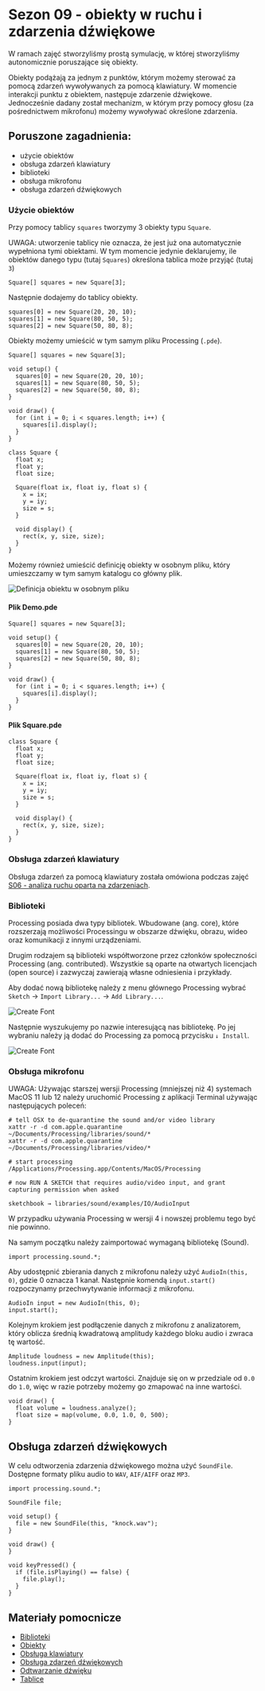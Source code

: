 # Sezon 09 - obiekty w ruchu i zdarzenia dźwiękowe

W ramach zajęć stworzyliśmy prostą symulację, w której stworzyliśmy autonomicznie poruszające się obiekty.

Obiekty podążają za jednym z punktów, którym możemy sterować za pomocą zdarzeń wywoływanych za pomocą klawiatury.
W momencie interakcji punktu z obiektem, następuje zdarzenie dźwiękowe.
Jednocześnie dadany został mechanizm, w którym przy pomocy głosu (za pośrednictwem mikrofonu) możemy wywoływać określone zdarzenia.

## Poruszone zagadnienia:

- użycie obiektów
- obsługa zdarzeń klawiatury
- biblioteki
- obsługa mikrofonu
- obsługa zdarzeń dźwiękowych

### Użycie obiektów

Przy pomocy tablicy `squares` tworzymy 3 obiekty typu `Square`.

UWAGA: utworzenie tablicy nie oznacza, że jest już ona automatycznie wypełniona tymi obiektami. W tym momencie jedynie deklarujemy, ile obiektów danego typu (tutaj `Squares`) określona tablica może przyjąć (tutaj `3`)

```Processing
Square[] squares = new Square[3];
```

Następnie dodajemy do tablicy obiekty.

```Processing
squares[0] = new Square(20, 20, 10);
squares[1] = new Square(80, 50, 5);
squares[2] = new Square(50, 80, 8);
```

Obiekty możemy umieścić w tym samym pliku Processing (`.pde`).

```Processing
Square[] squares = new Square[3];

void setup() {
  squares[0] = new Square(20, 20, 10);
  squares[1] = new Square(80, 50, 5);
  squares[2] = new Square(50, 80, 8);
}

void draw() {
  for (int i = 0; i < squares.length; i++) {
    squares[i].display();
  }
}

class Square {
  float x;
  float y;
  float size;

  Square(float ix, float iy, float s) {
    x = ix;
    y = iy;
    size = s;
  }

  void display() {
    rect(x, y, size, size);
  }
}
```

Możemy również umieścić definicję obiekty w osobnym pliku, który umieszczamy w tym samym katalogu co główny plik.

![Definicja obiektu w osobnym pliku](assets/obiekty-w-katalogu.png)

#### Plik Demo.pde

```Processing
Square[] squares = new Square[3];

void setup() {
  squares[0] = new Square(20, 20, 10);
  squares[1] = new Square(80, 50, 5);
  squares[2] = new Square(50, 80, 8);
}

void draw() {
  for (int i = 0; i < squares.length; i++) {
    squares[i].display();
  }
}
```

#### Plik Square.pde

```Processing
class Square {
  float x;
  float y;
  float size;

  Square(float ix, float iy, float s) {
    x = ix;
    y = iy;
    size = s;
  }

  void display() {
    rect(x, y, size, size);
  }
}
```

### Obsługa zdarzeń klawiatury

Obsługa zdarzeń za pomocą klawiatury została omówiona podczas zajęć [S06 - analiza ruchu oparta na zdarzeniach](../s06%20-%20analiza%20ruchu%20oparta%20na%20zdarzeniach/).

### Biblioteki

Processing posiada dwa typy bibliotek. Wbudowane (ang. core), które rozszerzają możliwości Processingu w obszarze dźwięku, obrazu, wideo oraz komunikacji z innymi urządzeniami.

Drugim rodzajem są biblioteki współtworzone przez członków społeczności Processing (ang. contributed). Wszystkie są oparte na otwartych licencjach (open source) i zazwyczaj zawierają własne odniesienia i przykłady.

Aby dodać nową bibliotekę należy z menu głównego Processing wybrać `Sketch` → `Import Library...` → `Add Library...`.

![Create Font](assets/add-library.png)

Następnie wyszukujemy po nazwie interesującą nas bibliotekę. Po jej wybraniu należy ją dodać do Processing za pomocą przycisku `↓ Install`.

![Create Font](assets/contribution-manager.png)

### Obsługa mikrofonu

UWAGA: Używając starszej wersji Processing (mniejszej niż 4) systemach MacOS 11 lub 12 należy uruchomić Processing z aplikacji Terminal używając następujących poleceń:

```
# tell OSX to de-quarantine the sound and/or video library
xattr -r -d com.apple.quarantine ~/Documents/Processing/libraries/sound/*
xattr -r -d com.apple.quarantine ~/Documents/Processing/libraries/video/*

# start processing
/Applications/Processing.app/Contents/MacOS/Processing

# now RUN A SKETCH that requires audio/video input, and grant capturing permission when asked

sketchbook → libraries/sound/examples/IO/AudioInput
```

W przypadku używania Processing w wersji 4 i nowszej problemu tego być nie powinno.

Na samym początku należy zaimportować wymaganą bibliotekę (Sound).

```Processing
import processing.sound.*;
```

Aby udostępnić zbierania danych z mikrofonu należy użyć `AudioIn(this, 0)`, gdzie 0 oznacza 1 kanał.
Następnie komendą `input.start()` rozpoczynamy przechwytywanie informacji z mikrofonu.

```Processing
AudioIn input = new AudioIn(this, 0);
input.start();
```

Kolejnym krokiem jest podłączenie danych z mikrofonu z analizatorem, który oblicza średnią kwadratową amplitudy każdego bloku audio i zwraca tę wartość.

```Processing
Amplitude loudness = new Amplitude(this);
loudness.input(input);
```

Ostatnim krokiem jest odczyt wartości. Znajduje się on w przedziale od `0.0` do `1.0`, więc w razie potrzeby możemy go zmapować na inne wartości.

```Processing
void draw() {
  float volume = loudness.analyze();
  float size = map(volume, 0.0, 1.0, 0, 500);
}
```

## Obsługa zdarzeń dźwiękowych

W celu odtworzenia zdarzenia dźwiękowego można użyć `SoundFile`. Dostępne formaty pliku audio to `WAV`, `AIF/AIFF` oraz `MP3`.

```Processing
import processing.sound.*;

SoundFile file;

void setup() {
  file = new SoundFile(this, "knock.wav");
}

void draw() {
}

void keyPressed() {
  if (file.isPlaying() == false) {
    file.play();
  }
}
```

## Materiały pomocnicze

- [Biblioteki](https://processing.org/reference/libraries/)
- [Obiekty](https://processing.org/tutorials/objects)
- [Obsługa klawiatury](https://processing.org/reference#input-keyboard)
- [Obsługa zdarzeń dźwiękowych](https://processing.org/reference/libraries/sound/index.html)
- [Odtwarzanie dźwięku](https://processing.org/reference/libraries/sound/SoundFile.html)
- [Tablice](https://processing.org/reference/Array.html)